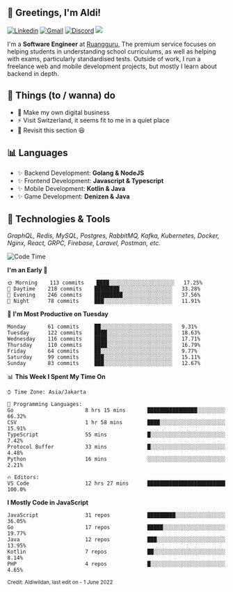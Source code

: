 <!-- Greetings -->
## 👋 Greetings, I'm Aldi!

<!-- Social Media -->
[![Linkedin](https://img.shields.io/badge/-aldiwildan-blue?style=flat&logo=Linkedin&logoColor=white)](https://www.linkedin.com/in/aldiwildan/)
[![Gmail](https://img.shields.io/badge/-aldiwild77@gmail.com-c14438?style=flat&logo=Gmail&logoColor=white)](mailto:aldiwild77@gmail.com)
[![Discord](https://img.shields.io/badge/-Chroma-5663F7?style=flat&logo=Discord&logoColor=white)](https://discord.gg/BUxraQ8)
![](https://komarev.com/ghpvc/?username=aldiwildan77&label=Visitor&color=2bbc8a)

<!-- Introduction -->
I'm a **Software Engineer** at [Ruangguru](https://ruangguru.com), The premium service focuses on helping students in understanding school curriculums, as well as helping with exams, particularly standardised tests. Outside of work, I run a freelance web and mobile development projects, but mostly I learn about backend in depth.

## 📃 Things (to / wanna) do
- 🐝 Make my own digital business
- ⚡ Visit Switzerland, it seems fit to me in a quiet place
- 🌱 Revisit this section 😆

## 📊 Languages
- ✨ Backend Development: **Golang & NodeJS**
- ✨ Frontend Development: **Javascript & Typescript**
- ✨ Mobile Development: **Kotlin & Java**
- ✨ Game Development: **Denizen & Java**

## 🔧 Technologies & Tools
*GraphQL, Redis, MySQL, Postgres, RabbitMQ, Kafka, Kubernetes, Docker, Nginx, React, GRPC, Firebase, Laravel, Postman, etc.*

<!--START_SECTION:waka-->
![Code Time](http://img.shields.io/badge/Code%20Time-733%20hrs%209%20mins-blue)

**I'm an Early 🐤** 

```text
🌞 Morning    113 commits    ████░░░░░░░░░░░░░░░░░░░░░   17.25% 
🌆 Daytime    218 commits    ████████░░░░░░░░░░░░░░░░░   33.28% 
🌃 Evening    246 commits    █████████░░░░░░░░░░░░░░░░   37.56% 
🌙 Night      78 commits     ███░░░░░░░░░░░░░░░░░░░░░░   11.91%

```
📅 **I'm Most Productive on Tuesday** 

```text
Monday       61 commits     ██░░░░░░░░░░░░░░░░░░░░░░░   9.31% 
Tuesday      122 commits    ████░░░░░░░░░░░░░░░░░░░░░   18.63% 
Wednesday    116 commits    ████░░░░░░░░░░░░░░░░░░░░░   17.71% 
Thursday     110 commits    ████░░░░░░░░░░░░░░░░░░░░░   16.79% 
Friday       64 commits     ██░░░░░░░░░░░░░░░░░░░░░░░   9.77% 
Saturday     99 commits     ███░░░░░░░░░░░░░░░░░░░░░░   15.11% 
Sunday       83 commits     ███░░░░░░░░░░░░░░░░░░░░░░   12.67%

```


📊 **This Week I Spent My Time On** 

```text
⌚︎ Time Zone: Asia/Jakarta

💬 Programming Languages: 
Go                       8 hrs 15 mins       ████████████████░░░░░░░░░   66.32% 
CSV                      1 hr 58 mins        ████░░░░░░░░░░░░░░░░░░░░░   15.91% 
TypeScript               55 mins             █░░░░░░░░░░░░░░░░░░░░░░░░   7.42% 
Protocol Buffer          33 mins             █░░░░░░░░░░░░░░░░░░░░░░░░   4.48% 
Python                   16 mins             ░░░░░░░░░░░░░░░░░░░░░░░░░   2.21%

🔥 Editors: 
VS Code                  12 hrs 27 mins      █████████████████████████   100.0%

```

**I Mostly Code in JavaScript** 

```text
JavaScript               31 repos            █████████░░░░░░░░░░░░░░░░   36.05% 
Go                       17 repos            █████░░░░░░░░░░░░░░░░░░░░   19.77% 
Java                     12 repos            ███░░░░░░░░░░░░░░░░░░░░░░   13.95% 
Kotlin                   7 repos             ██░░░░░░░░░░░░░░░░░░░░░░░   8.14% 
PHP                      4 repos             █░░░░░░░░░░░░░░░░░░░░░░░░   4.65%

```



<!--END_SECTION:waka-->

<sub>Credit: Aldiwildan, last edit on - 1 June 2022</sub>
